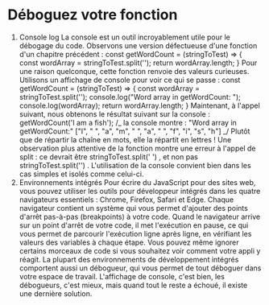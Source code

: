 # Déboguez votre fonction

1. Console log
   La console est un outil incroyablement utile pour le débogage du code. Observons une version défectueuse d'une fonction d'un chapitre précédent :
   const getWordCount = (stringToTest) => {
   const wordArray = stringToTest.split('');
   return wordArray.length;
   }
   Pour une raison quelconque, cette fonction renvoie des valeurs curieuses. Utilisons un affichage de console pour voir ce qui se passe :
   const getWordCount = (stringToTest) => {
   const wordArray = stringToTest.split('');
   console.log("Word array in getWordCount: ");
   console.log(wordArray);
   return wordArray.length;
   }
   Maintenant, à l'appel suivant, nous obtenons le résultat suivant sur la console :
   getWordCount('I am a fish');
   /_ la console montre :
   "Word array in getWordCount:"
   ["I", " ", "a", "m", " ", "a", " ", "f", "i", "s", "h"]
   _/
   Plutôt que de répartir la chaîne en mots, elle la répartit en lettres ! Une observation plus attentive de la fonction montre une erreur à l'appel de split : ce devrait être stringToTest.split(' ') , et non pas stringToTest.split('') .
   L'utilisation de la console convient bien dans les cas simples et isolés comme celui-ci.
2. Environnements intégrés
   Pour écrire du JavaScript pour des sites web, vous pouvez utiliser les outils pour développeur intégrés dans les quatre navigateurs essentiels : Chrome, Firefox, Safari et Edge. Chaque navigateur contient un système qui vous permet d'ajouter des points d'arrêt pas-à-pas (breakpoints) à votre code. Quand le navigateur arrive sur un point d'arrêt de votre code, il met l'exécution en pause, ce qui vous permet de parcourir l'exécution ligne après ligne, en vérifiant les valeurs des variables à chaque étape. Vous pouvez même ignorer certains morceaux de code si vous souhaitez voir comment votre appli y réagit.
   La plupart des environnements de développement intégrés comportent aussi un débogueur, qui vous permet de tout déboguer dans votre espace de travail.
   L'affichage de console, c'est bien, les débogueurs, c'est mieux, mais quand tout le reste a échoué, il existe une dernière solution.
